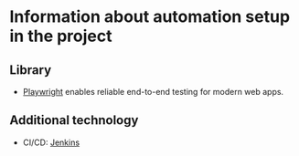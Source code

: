 # Information about automation setup in the project

## Library
 - [Playwright](https://playwright.dev/) enables reliable end-to-end testing for modern web apps.

## Additional technology
- CI/CD: [Jenkins](https://www.jenkins.io/)